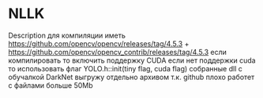 # NLLK
Description 
для компиляции иметь https://github.com/opencv/opencv/releases/tag/4.5.3
+
https://github.com/opencv/opencv_contrib/releases/tag/4.5.3
если компилировать то включить поддержку CUDA
если нет поддержки cuda то использовать флаг YOLO.h::init(tiny flag, cuda flag)
собранные dll с обучалкой DarkNet выгружу отдельно архивом т.к. github плохо работет с файлами больше 50Mb
